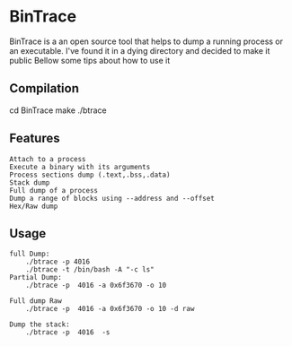 BinTrace
==========
BinTrace is a an open source tool that helps to dump a running process or an executable.
I've found it in a dying directory and decided to make it public
Bellow some tips about how to use it 

Compilation
-----------

cd BinTrace
make
./btrace

Features
----------
	Attach to a process
	Execute a binary with its arguments
	Process sections dump (.text,.bss,.data)
	Stack dump
	Full dump of a process
	Dump a range of blocks using --address and --offset
	Hex/Raw dump

Usage
----------
	full Dump:
		./btrace -p 4016
		./btrace -t /bin/bash -A "-c ls"
	Partial Dump:
		./btrace -p  4016 -a 0x6f3670 -o 10
		
	Full dump Raw
		./btrace -p  4016 -a 0x6f3670 -o 10 -d raw
	
	Dump the stack:
		./btrace -p  4016  -s
	
